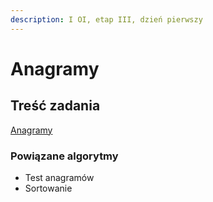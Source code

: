 ```yaml
---
description: I OI, etap III, dzień pierwszy
---
```


# Anagramy

## Treść zadania

[Anagramy](https://szkopul.edu.pl/problemset/problem/Aq-3LEQBYOdbiqQXvn3TJ0Id/site/?key=statement)

### Powiązane algorytmy

- Test anagramów
- Sortowanie